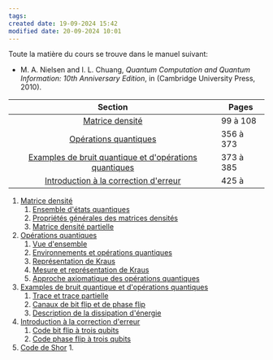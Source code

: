 ```yaml
---
tags: 
created date: 19-09-2024 15:42
modified date: 20-09-2024 10:01
---
```


Toute la matière du cours se trouve dans le manuel suivant:

- M. A. Nielsen and I. L. Chuang, _Quantum Computation and Quantum Information: 10th Anniversary Edition_, in (Cambridge University Press, 2010).

|                                                                     Section                                                                      | Pages     |
| :----------------------------------------------------------------------------------------------------------------------------------------------: | --------- |
|                                             [Matrice densité](Cours/Cours%201a.md#Matrice%20densité)                                             | 99 à 108  |
|                                       [Opérations quantiques](Cours/Cours%203a.md#Opérations%20quantiques)                                       | 356 à 373 |
| [Examples de bruit quantique et d'opérations quantiques](Cours/Cours%204b.md#Examples%20de%20bruit%20quantique%20et%20d'opérations%20quantiques) | 373 à 385 |
|                    [Introduction à la correction d'erreur](Cours/Cours%205a.md#Introduction%20à%20la%20correction%20d'erreur)                    | 425 à     |

1. [Matrice densité](Cours/Cours%201a.md#Matrice%20densité)
	1. [Ensemble d'états quantiques](Cours/Cours%201a.md#Ensemble%20d'états%20quantiques)
	2. [Propriétés générales des matrices densités](Cours/Cours%202b.md#Propriétés%20générales%20des%20matrices%20densités)
	3. [Matrice densité partielle](Cours/Cours%202b.md#Matrice%20densité%20partielle)
2. [Opérations quantiques](Cours/Cours%203a.md#Opérations%20quantiques)
	1. [Vue d'ensemble](Cours/Cours%203a.md#Vue%20d'ensemble)
	2. [Environnements et opérations quantiques](Cours/Cours%203a.md#Environnements%20et%20opérations%20quantiques)
	3. [Représentation de Kraus](Cours/Cours%203a.md#Représentation%20de%20Kraus)
	4. [Mesure et représentation de Kraus](Cours/Cours%203b.md#Mesure%20et%20représentation%20de%20Kraus)
	5. [Approche axiomatique des opérations quantiques](Cours/Cours%204a.md#Approche%20axiomatique%20des%20opérations%20quantiques)
3. [Examples de bruit quantique et d'opérations quantiques](Cours/Cours%204b.md#Examples%20de%20bruit%20quantique%20et%20d'opérations%20quantiques)
	1. [Trace et trace partielle](Cours/Cours%204b.md#Trace%20et%20trace%20partielle)
	2. [Canaux de bit flip et de phase flip](Cours/Cours%204b.md#Canaux%20de%20bit%20flip%20et%20de%20phase%20flip)
	3. [Description de la dissipation d'énergie](Cours/Cours%204b.md#Description%20de%20la%20dissipation%20d'énergie)
4. [Introduction à la correction d'erreur](Cours/Cours%205a.md#Introduction%20à%20la%20correction%20d'erreur)
	1. [Code bit flip à trois qubits](Cours/Cours%205a.md#Code%20bit%20flip%20à%20trois%20qubits)
	2. [Code phase flip à trois qubits](Cours/Cours%205a.md#Code%20phase%20flip%20à%20trois%20qubits)
5. [Code de Shor](Cours/Cours%205a.md#Code%20de%20Shor)
	1. 
